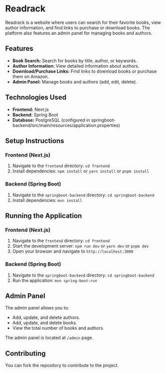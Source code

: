 # Readrack

Readrack is a website where users can search for their favorite books, view author information, and find links to purchase or download books. The platform also features an admin panel for managing books and authors.

## Features

- **Book Search:** Search for books by title, author, or keywords.
- **Author Information:** View detailed information about authors.
- **Download/Purchase Links:** Find links to download books or purchase them on Amazon.
- **Admin Panel:** Manage books and authors (add, edit, delete).

## Technologies Used

- **Frontend:** Next.js
- **Backend:** Spring Boot
- **Database:** PostgreSQL (configured in springboot-backend/src/main/resources/application.properties)

## Setup Instructions

### Frontend (Next.js)

1.  Navigate to the `frontend` directory: `cd frontend`
2.  Install dependencies: `npm install` or `yarn install` or `pnpm install`

### Backend (Spring Boot)

1.  Navigate to the `springboot-backend` directory: `cd springboot-backend`
2.  Install dependencies: `mvn install`

## Running the Application

### Frontend (Next.js)

1.  Navigate to the `frontend` directory: `cd frontend`
2.  Start the development server: `npm run dev` or `yarn dev` or `pnpm dev`
3.  Open your browser and navigate to `http://localhost:3000`

### Backend (Spring Boot)

1.  Navigate to the `springboot-backend` directory: `cd springboot-backend`
2.  Run the application: `mvn spring-boot:run`

## Admin Panel

The admin panel allows you to:

*   Add, update, and delete authors.
*   Add, update, and delete books.
*   View the total number of books and authors.

The admin panel is located at `/admin` page.

## Contributing

You can fork the repository to contribute to the project.
